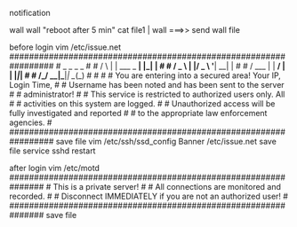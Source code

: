 notification

wall
	wall "reboot after 5 min"
	cat file1 | wall ===>> send wall file

before login
	vim /etc/issue.net
		#################################################################
		#                   _    _           _   _                      #
		#                  / \  | | ___ _ __| |_| |                     #
		#                 / _ \ | |/ _ \ '__| __| |                     #
		#                / ___ \| |  __/ |  | |_|_|                     #
		#               /_/   \_\_|\___|_|   \__(_)                     #
		#                                                               #
		#  You are entering into a secured area! Your IP, Login Time,   #
		#   Username has been noted and has been sent to the server     #
		#                       administrator!                          #
		#   This service is restricted to authorized users only. All    #
		#            activities on this system are logged.              #
		#  Unauthorized access will be fully investigated and reported  #
		#        to the appropriate law enforcement agencies.           #
		#################################################################
	save file
	vim /etc/ssh/ssd_config
		Banner /etc/issue.net
	save file
	service sshd restart

after login
	vim /etc/motd
		###############################################################
		#                  This is a private server!                  #
		#       All connections are monitored and recorded.           #
		#  Disconnect IMMEDIATELY if you are not an authorized user!  #
		###############################################################
	save file
	




    